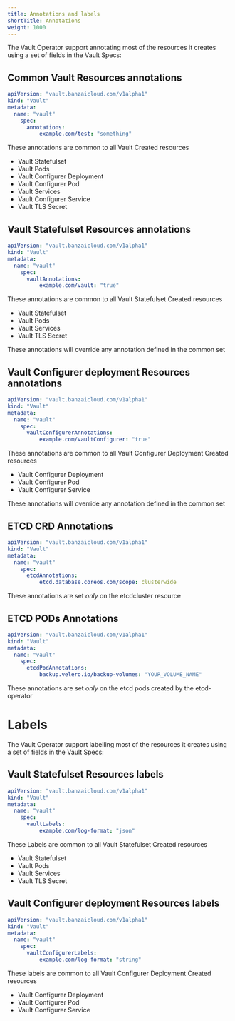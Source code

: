 ```yaml
---
title: Annotations and labels
shortTitle: Annotations
weight: 1000
---
```


The Vault Operator support annotating most of the resources it creates using a set of fields in the Vault Specs:

## Common Vault Resources annotations

```yaml
apiVersion: "vault.banzaicloud.com/v1alpha1"
kind: "Vault"
metadata:
  name: "vault"
    spec:
      annotations:
          example.com/test: "something"
```

These annotations are common to all Vault Created resources

- Vault Statefulset
- Vault Pods
- Vault Configurer Deployment
- Vault Configurer Pod
- Vault Services
- Vault Configurer Service
- Vault TLS Secret

## Vault Statefulset Resources annotations

```yaml
apiVersion: "vault.banzaicloud.com/v1alpha1"
kind: "Vault"
metadata:
  name: "vault"
    spec:
      vaultAnnotations:
          example.com/vault: "true"
```

These annotations are common to all Vault Statefulset Created resources

- Vault Statefulset
- Vault Pods
- Vault Services
- Vault TLS Secret

These annotations will override any annotation defined in the common set

## Vault Configurer deployment Resources annotations

```yaml
apiVersion: "vault.banzaicloud.com/v1alpha1"
kind: "Vault"
metadata:
  name: "vault"
    spec:
      vaultConfigurerAnnotations:
          example.com/vaultConfigurer: "true"
```

These annotations are common to all Vault Configurer Deployment Created resources

- Vault Configurer Deployment
- Vault Configurer Pod
- Vault Configurer Service

These annotations will override any annotation defined in the common set

## ETCD CRD Annotations

```yaml
apiVersion: "vault.banzaicloud.com/v1alpha1"
kind: "Vault"
metadata:
  name: "vault"
    spec:
      etcdAnnotations:
          etcd.database.coreos.com/scope: clusterwide
```

These annotations are set *only* on the etcdcluster resource

## ETCD PODs Annotations

```yaml
apiVersion: "vault.banzaicloud.com/v1alpha1"
kind: "Vault"
metadata:
  name: "vault"
    spec:
      etcdPodAnnotations:
          backup.velero.io/backup-volumes: "YOUR_VOLUME_NAME"
```

These annotations are set *only* on the etcd pods created by the etcd-operator

# Labels

The Vault Operator support labelling most of the resources it creates using a set of fields in the Vault Specs:

## Vault Statefulset Resources labels

```yaml
apiVersion: "vault.banzaicloud.com/v1alpha1"
kind: "Vault"
metadata:
  name: "vault"
    spec:
      vaultLabels:
          example.com/log-format: "json"
```

These Labels are common to all Vault Statefulset Created resources

- Vault Statefulset
- Vault Pods
- Vault Services
- Vault TLS Secret

## Vault Configurer deployment Resources labels

```yaml
apiVersion: "vault.banzaicloud.com/v1alpha1"
kind: "Vault"
metadata:
  name: "vault"
    spec:
      vaultConfigurerLabels:
          example.com/log-format: "string"
```

These labels are common to all Vault Configurer Deployment Created resources

- Vault Configurer Deployment
- Vault Configurer Pod
- Vault Configurer Service
